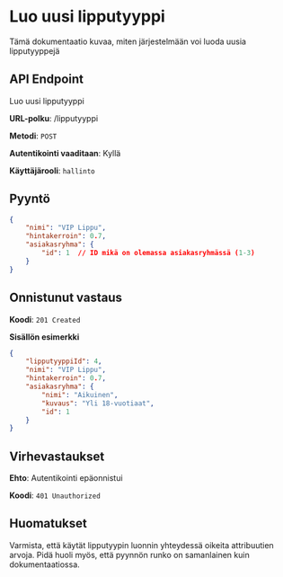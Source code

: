 # Luo uusi lipputyyppi
Tämä dokumentaatio kuvaa, miten järjestelmään voi luoda uusia lipputyyppejä

## API Endpoint
Luo uusi lipputyyppi

**URL-polku**: /lipputyyppi

**Metodi**: `POST`

**Autentikointi vaaditaan**: Kyllä

**Käyttäjärooli**: `hallinto`

## Pyyntö

```json
{
    "nimi": "VIP Lippu",
    "hintakerroin": 0.7,
    "asiakasryhma": {
        "id": 1  // ID mikä on olemassa asiakasryhmässä (1-3)
    }
}
```

## Onnistunut vastaus

**Koodi**: `201 Created`

**Sisällön esimerkki**
```json
{
    "lipputyyppiId": 4,
    "nimi": "VIP Lippu",
    "hintakerroin": 0.7,
    "asiakasryhma": {
        "nimi": "Aikuinen",
        "kuvaus": "Yli 18-vuotiaat",
        "id": 1
    }
}
```
## Virhevastaukset

**Ehto**: Autentikointi epäonnistui

**Koodi**: `401 Unauthorized`

## Huomatukset
Varmista, että käytät lipputyypin luonnin yhteydessä oikeita attribuutien arvoja. Pidä huoli myös, että pyynnön runko on samanlainen kuin dokumentaatiossa.